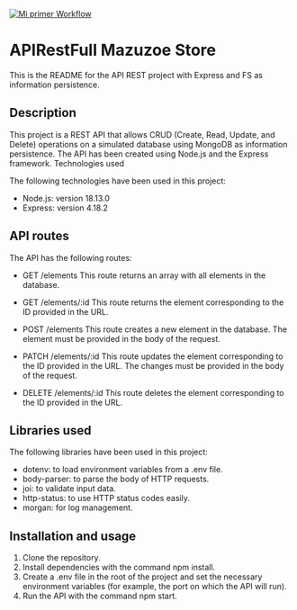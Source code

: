 [![Mi primer Workflow](https://github.com/JulSarmiento/WHC-steady-ready-go/actions/workflows/main.yml/badge.svg)](https://github.com/JulSarmiento/WHC-steady-ready-go/actions/workflows/main.yml)
# APIRestFull Mazuzoe Store

This is the README for the API REST project with Express and FS as information persistence.

## Description

This project is a REST API that allows CRUD (Create, Read, Update, and Delete) operations on a simulated database using MongoDB as information persistence. The API has been created using Node.js and the Express framework.
Technologies used

The following technologies have been used in this project:

  - Node.js: version 18.13.0
  - Express: version 4.18.2

## API routes

The API has the following routes:

  - GET /elements
    This route returns an array with all elements in the database.

  - GET /elements/:id
    This route returns the element corresponding to the ID provided in the URL.

  - POST /elements
    This route creates a new element in the database. The element must be provided in the body of the request.

  - PATCH /elements/:id
    This route updates the element corresponding to the ID provided in the URL. The changes must be provided in the body of the request.

  - DELETE /elements/:id
    This route deletes the element corresponding to the ID provided in the URL.

## Libraries used

The following libraries have been used in this project:

  - dotenv: to load environment variables from a .env file.
  - body-parser: to parse the body of HTTP requests.
  - joi: to validate input data.
  - http-status: to use HTTP status codes easily.
  - morgan: for log management.

## Installation and usage

  1. Clone the repository.
  2. Install dependencies with the command npm install.
  3. Create a .env file in the root of the project and set the necessary environment variables (for example, the port on which the API will run).
  4. Run the API with the command npm start.




